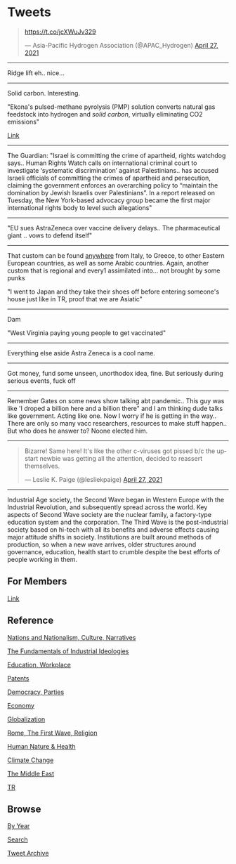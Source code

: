 # Tweets


<blockquote class="twitter-tweet"><p lang="und" dir="ltr"><a href="https://t.co/jcXWuJv329">https://t.co/jcXWuJv329</a></p>&mdash; Asia-Pacific Hydrogen Association (@APAC_Hydrogen) <a href="https://twitter.com/APAC_Hydrogen/status/1387150949915971589?ref_src=twsrc%5Etfw">April 27, 2021</a></blockquote> <script async src="https://platform.twitter.com/widgets.js" charset="utf-8"></script>

---

Ridge lift eh.. nice...

---

Solid carbon. Interesting.

"Ekona's pulsed-methane pyrolysis (PMP) solution converts natural gas
feedstock into hydrogen and *solid carbon*, virtually eliminating CO2
emissions"

[Link](https://www.newswire.ca/news-releases/ekona-power-raises-3-0-million-from-bdc-capital-to-accelerate-the-development-of-its-novel-technology-for-low-cost-clean-hydrogen-828153584.html)

---

The Guardian: "Israel is committing the crime of apartheid, rights
watchdog says.. Human Rights Watch calls on international criminal
court to investigate ‘systematic discrimination’ against
Palestinians.. has accused Israeli officials of committing the crimes
of apartheid and persecution, claiming the government enforces an
overarching policy to “maintain the domination by Jewish Israelis over
Palestinians”. In a report released on Tuesday, the New York-based
advocacy group became the first major international rights body to
level such allegations"

---

"EU sues AstraZeneca over vaccine delivery delays.. The pharmaceutical
giant .. vows to defend itself"

---

That custom can be found [anywhere](https://en.wikipedia.org/wiki/Tradition_of_removing_shoes_in_the_home_and_houses_of_worship)
from Italy, to Greece, to other Eastern European countries, as well
as some Arabic countries. Again, another custom that is regional and
every1 assimilated into... not brought by some punks 

"I went to Japan and they take their shoes off before entering
someone's house just like in TR, proof that we are Asiatic"

---

Dam

"West Virginia paying young people to get vaccinated"

---

Everything else aside Astra Zeneca is a cool name.

---

Got money, fund some unseen, unorthodox idea, fine. But seriously
during serious events, fuck off

---

Remember Gates on some news show talking abt pandemic.. This guy was
like 'I droped a billion here and a billion there" and I am thinking
dude talks like government. Acting like one. Now I worry if he is
getting in the way.. There are only so many vacc researchers,
resources to make stuff happen.. But who does he answer to? Noone
elected him.

---

<blockquote class="twitter-tweet"><p lang="en" dir="ltr">Bizarre! Same here! It&#39;s like the other c-viruses got pissed b/c the upstart newbie was getting all the attention, decided to reassert themselves.</p>&mdash; Leslie K. Paige (@lesliekpaige) <a href="https://twitter.com/lesliekpaige/status/1387169779753046019?ref_src=twsrc%5Etfw">April 27, 2021</a></blockquote> <script async src="https://platform.twitter.com/widgets.js" charset="utf-8"></script>

---

Industrial Age society, the Second Wave began in Western Europe with
the Industrial Revolution, and subsequently spread across the
world. Key aspects of Second Wave society are the nuclear family, a
factory-type education system and the corporation. The Third Wave is
the post-industrial society based on hi-tech with all its benefits and
adverse effects causing major attitude shifts in society. Institutions
are built around methods of production, so when a new wave arrives,
older structures around governance, education, health start to crumble
despite the best efforts of people working in them.

## For Members

[Link](https://thirdwave-members.herokuapp.com)

## Reference

[Nations and Nationalism, Culture, Narratives](/2013/02/nations-and-nationalism.md)

[The Fundamentals of Industrial Ideologies](/2011/04/fundamentals-of-industrial-ideologies.md)

[Education, Workplace](2017/09/education-workplace.md)

[Patents](/2018/09/patents.md)

[Democracy, Parties](/2016/11/democracy.md)

[Economy](/2018/05/economy.md)

[Globalization](/2018/09/globalization.md)

[Rome, The First Wave, Religion](/2017/12/rome.md)

[Human Nature & Health](/2020/07/human-nature.md)

[Climate Change](/2018/12/climate.md)

[The Middle East](/2019/07/middleeast.md)

[TR](../tr)

## Browse

[By Year](years.md)

[Search](search.html)

[Tweet Archive](/tweets/README.md)


